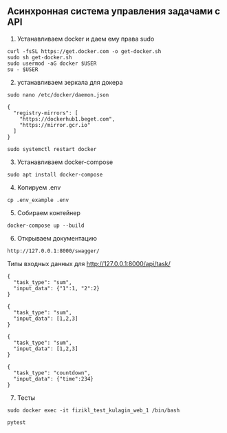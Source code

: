 ## Асинхронная система управления задачами с API

1. Устанавливаем docker  и даем ему права sudo
```
curl -fsSL https://get.docker.com -o get-docker.sh 
sudo sh get-docker.sh 
sudo usermod -aG docker $USER 
su - $USER 
```

2. устанавливаем зеркала для докера
```
sudo nano /etc/docker/daemon.json
```
```
{  
  "registry-mirrors": [  
    "https://dockerhub1.beget.com", 
    "https://mirror.gcr.io"  
  ]  
}
```
```
sudo systemctl restart docker
```
3. Устанавливаем docker-compose
```
sudo apt install docker-compose
```
4. Копируем .env
```
cp .env_example .env
```
5. Собираем контейнер
```
docker-compose up --build
```
6. Открываем документацию
```
http://127.0.0.1:8000/swagger/
```
Типы  входных данных для http://127.0.0.1:8000/api/task/
```
{
  "task_type": "sum",
  "input_data": {"1":1, "2":2}
}
```
```
{
  "task_type": "sum",
  "input_data": [1,2,3]
}
```
```
{
  "task_type": "sum",
  "input_data": [1,2,3]
}
```
```
{
  "task_type": "countdown",
  "input_data": {"time":234}
}
```
7. Тесты
```
sudo docker exec -it fizikl_test_kulagin_web_1 /bin/bash
```
```
pytest
```